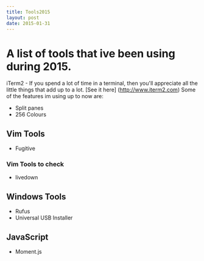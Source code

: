 ```yaml
---
title: Tools2015
layout: post
date: 2015-01-31
---
```


# A list of tools that ive been using during 2015.

iTerm2 - If you spend a lot of time in a terminal, then you'll appreciate all the little things that add up to a lot. 
[See it here] (http://www.iterm2.com) 
Some of the features im using up to now are:
- Split panes
- 256 Colours

## Vim Tools
- Fugitive

### Vim Tools to check
- livedown


## Windows Tools
- Rufus
- Universal USB Installer

## JavaScript
- Moment.js
